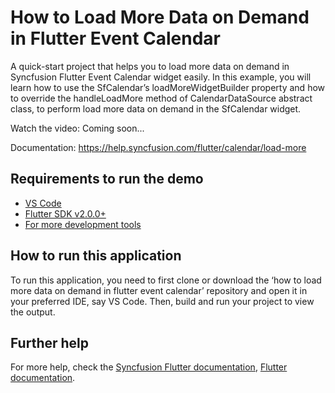# How to Load More Data on Demand in Flutter Event Calendar

A quick-start project that helps you to load more data on demand in Syncfusion Flutter Event Calendar widget easily. In this example, you will learn how to use the SfCalendar’s loadMoreWidgetBuilder property and how to override the handleLoadMore method of CalendarDataSource abstract class, to perform load more data on demand in the SfCalendar widget.

Watch the video: Coming soon...

Documentation: https://help.syncfusion.com/flutter/calendar/load-more

## Requirements to run the demo
* [VS Code](https://code.visualstudio.com/download)
* [Flutter SDK v2.0.0+](https://flutter.dev/docs/development/tools/sdk/overview)
* [For more development tools](https://flutter.dev/docs/development/tools/devtools/overview)

## How to run this application
To run this application, you need to first clone or download the ‘how to load more data on demand in flutter event calendar’ repository and   open it in your preferred IDE, say VS Code. Then, build and run your project to view the output.

## Further help
For more help, check the [Syncfusion Flutter documentation](https://help.syncfusion.com/flutter/introduction/overview),
 [Flutter documentation](https://flutter.dev/docs/get-started/install).
